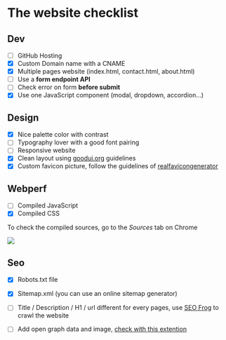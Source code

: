 # The website checklist

## Dev

* [ ] GitHub Hosting
* [x] Custom Domain name with a CNAME
* [x] Multiple pages website \(index.html, contact.html, about.html\)
* [ ] Use a **form endpoint API**
* [ ] Check error on form **before submit**
* [x] Use one JavaScript component \(modal, dropdown, accordion…\)

## Design

* [x] Nice palette color with contrast
* [ ] Typography lover with a good font pairing
* [ ] Responsive website
* [x] Clean layout using [goodui.org](http://goodui.org) guidelines
* [x] Custom favicon picture, follow the guidelines of [realfavicongenerator](http://realfavicongenerator.net/)

## Webperf

* [ ] Compiled JavaScript
* [x] Compiled CSS

To check the compiled sources, go to the _Sources_ tab on Chrome

 ![](/assets/webperf-css.gif)

## Seo

* [x] Robots.txt file
* [x] Sitemap.xml \(you can use an online sitemap generator\)
* [ ] Title / Description / H1 / url different for every pages, use [SEO Frog](https://www.screamingfrog.co.uk/seo-spider/) to crawl the website
* [ ] Add open graph data and image, [check with this extention](https://chrome.google.com/webstore/detail/open-graph-preview/ehaigphokkgebnmdiicabhjhddkaekgh)



